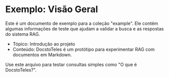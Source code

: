 # Exemplo: Visão Geral

Este é um documento de exemplo para a coleção "example". Ele contém algumas informações de teste que ajudam a validar a busca e as respostas do sistema RAG.

- Tópico: Introdução ao projeto
- Conteúdo: DocstoTeles é um protótipo para experimentar RAG com documentos em Markdown.

Use este arquivo para testar consultas simples como "O que é DocstoTeles?".
